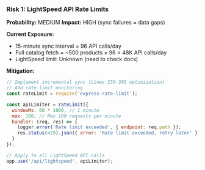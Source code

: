 ### Risk 1: LightSpeed API Rate Limits

**Probability:** MEDIUM
**Impact:** HIGH (sync failures = data gaps)

**Current Exposure:**

- 15-minute sync interval = 96 API calls/day
- Full catalog fetch = ~500 products × 96 = 48K API calls/day
- LightSpeed limit: Unknown (need to check docs)

**Mitigation:**

```javascript
// Implement incremental sync (Lines 239-305 optimization)
// Add rate limit monitoring
const rateLimit = require('express-rate-limit');

const apiLimiter = rateLimit({
  windowMs: 60 * 1000, // 1 minute
  max: 100, // Max 100 requests per minute
  handler: (req, res) => {
    logger.error('Rate limit exceeded', { endpoint: req.path });
    res.status(429).json({ error: 'Rate limit exceeded, retry later' });
  }
});

// Apply to all LightSpeed API calls
app.use('/api/lightspeed', apiLimiter);
```
